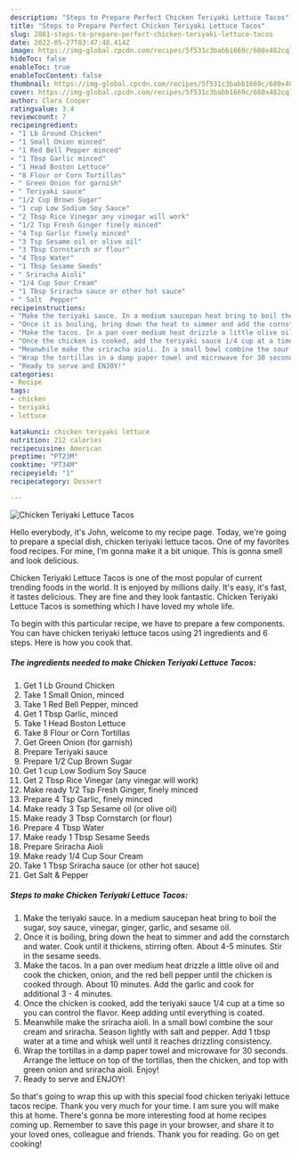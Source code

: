 ```yaml
---
description: "Steps to Prepare Perfect Chicken Teriyaki Lettuce Tacos"
title: "Steps to Prepare Perfect Chicken Teriyaki Lettuce Tacos"
slug: 2881-steps-to-prepare-perfect-chicken-teriyaki-lettuce-tacos
date: 2022-05-27T03:47:48.414Z
image: https://img-global.cpcdn.com/recipes/5f531c3babb1669c/680x482cq70/chicken-teriyaki-lettuce-tacos-recipe-main-photo.jpg
hideToc: false
enableToc: true
enableTocContent: false
thumbnail: https://img-global.cpcdn.com/recipes/5f531c3babb1669c/680x482cq70/chicken-teriyaki-lettuce-tacos-recipe-main-photo.jpg
cover: https://img-global.cpcdn.com/recipes/5f531c3babb1669c/680x482cq70/chicken-teriyaki-lettuce-tacos-recipe-main-photo.jpg
author: Clara Cooper
ratingvalue: 3.4
reviewcount: 7
recipeingredient:
- "1 Lb Ground Chicken"
- "1 Small Onion minced"
- "1 Red Bell Pepper minced"
- "1 Tbsp Garlic minced"
- "1 Head Boston Lettuce"
- "8 Flour or Corn Tortillas"
- " Green Onion for garnish"
- " Teriyaki sauce"
- "1/2 Cup Brown Sugar"
- "1 cup Low Sodium Soy Sauce"
- "2 Tbsp Rice Vinegar any vinegar will work"
- "1/2 Tsp Fresh Ginger finely minced"
- "4 Tsp Garlic finely minced"
- "3 Tsp Sesame oil or olive oil"
- "3 Tbsp Cornstarch or flour"
- "4 Tbsp Water"
- "1 Tbsp Sesame Seeds"
- " Sriracha Aioli"
- "1/4 Cup Sour Cream"
- "1 Tbsp Sriracha sauce or other hot sauce"
- " Salt  Pepper"
recipeinstructions:
- "Make the teriyaki sauce. In a medium saucepan heat bring to boil the sugar, soy sauce, vinegar, ginger, garlic, and sesame oil."
- "Once it is boiling, bring down the heat to simmer and add the cornstarch and water. Cook until it thickens, stirring often. About 4-5 minutes. Stir in the sesame seeds."
- "Make the tacos. In a pan over medium heat drizzle a little olive oil and cook the chicken, onion, and the red bell pepper until the chicken is cooked through. About 10 minutes. Add the garlic and cook for additional 3 - 4 minutes."
- "Once the chicken is cooked, add the teriyaki sauce 1/4 cup at a time so you can control the flavor. Keep adding until everything is coated."
- "Meanwhile make the sriracha aioli. In a small bowl combine the sour cream and sriracha. Season lightly with salt and pepper. Add 1 tbsp water at a time and whisk well until it reaches drizzling consistency."
- "Wrap the tortillas in a damp paper towel and microwave for 30 seconds. Arrange the lettuce on top of the tortillas, then the chicken, and top with green onion and sriracha aioli. Enjoy!"
- "Ready to serve and ENJOY!"
categories:
- Recipe
tags:
- chicken
- teriyaki
- lettuce

katakunci: chicken teriyaki lettuce 
nutrition: 212 calories
recipecuisine: American
preptime: "PT23M"
cooktime: "PT34M"
recipeyield: "1"
recipecategory: Dessert

---
```



![Chicken Teriyaki Lettuce Tacos](https://img-global.cpcdn.com/recipes/5f531c3babb1669c/680x482cq70/chicken-teriyaki-lettuce-tacos-recipe-main-photo.jpg)

Hello everybody, it's John, welcome to my recipe page. Today, we're going to prepare a special dish, chicken teriyaki lettuce tacos. One of my favorites food recipes. For mine, I'm gonna make it a bit unique. This is gonna smell and look delicious.



Chicken Teriyaki Lettuce Tacos is one of the most popular of current trending foods in the world. It is enjoyed by millions daily. It's easy, it's fast, it tastes delicious. They are fine and they look fantastic. Chicken Teriyaki Lettuce Tacos is something which I have loved my whole life.


To begin with this particular recipe, we have to prepare a few components. You can have chicken teriyaki lettuce tacos using 21 ingredients and 6 steps. Here is how you cook that.

<!--inarticleads1-->

##### The ingredients needed to make Chicken Teriyaki Lettuce Tacos:

1. Get 1 Lb Ground Chicken
1. Take 1 Small Onion, minced
1. Take 1 Red Bell Pepper, minced
1. Get 1 Tbsp Garlic, minced
1. Take 1 Head Boston Lettuce
1. Take 8 Flour or Corn Tortillas
1. Get  Green Onion (for garnish)
1. Prepare  Teriyaki sauce
1. Prepare 1/2 Cup Brown Sugar
1. Get 1 cup Low Sodium Soy Sauce
1. Get 2 Tbsp Rice Vinegar (any vinegar will work)
1. Make ready 1/2 Tsp Fresh Ginger, finely minced
1. Prepare 4 Tsp Garlic, finely minced
1. Make ready 3 Tsp Sesame oil (or olive oil)
1. Make ready 3 Tbsp Cornstarch (or flour)
1. Prepare 4 Tbsp Water
1. Make ready 1 Tbsp Sesame Seeds
1. Prepare  Sriracha Aioli
1. Make ready 1/4 Cup Sour Cream
1. Take 1 Tbsp Sriracha sauce (or other hot sauce)
1. Get  Salt & Pepper




<!--inarticleads2-->

##### Steps to make Chicken Teriyaki Lettuce Tacos:

1. Make the teriyaki sauce. In a medium saucepan heat bring to boil the sugar, soy sauce, vinegar, ginger, garlic, and sesame oil.
1. Once it is boiling, bring down the heat to simmer and add the cornstarch and water. Cook until it thickens, stirring often. About 4-5 minutes. Stir in the sesame seeds.
1. Make the tacos. In a pan over medium heat drizzle a little olive oil and cook the chicken, onion, and the red bell pepper until the chicken is cooked through. About 10 minutes. Add the garlic and cook for additional 3 - 4 minutes.
1. Once the chicken is cooked, add the teriyaki sauce 1/4 cup at a time so you can control the flavor. Keep adding until everything is coated.
1. Meanwhile make the sriracha aioli. In a small bowl combine the sour cream and sriracha. Season lightly with salt and pepper. Add 1 tbsp water at a time and whisk well until it reaches drizzling consistency.
1. Wrap the tortillas in a damp paper towel and microwave for 30 seconds. Arrange the lettuce on top of the tortillas, then the chicken, and top with green onion and sriracha aioli. Enjoy!
1. Ready to serve and ENJOY!



So that's going to wrap this up with this special food chicken teriyaki lettuce tacos recipe. Thank you very much for your time. I am sure you will make this at home. There's gonna be more interesting food at home recipes coming up. Remember to save this page in your browser, and share it to your loved ones, colleague and friends. Thank you for reading. Go on get cooking!
